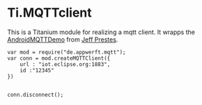 Ti.MQTTclient
=============

This is a Titanium module for realizing  a mqtt client. It wrapps the [AndroidMQTTDemo](https://github.com/jeffprestes/AndroidMQTTDemo) from [Jeff Prestes](https://github.com/jeffprestes).


~~~
var mod = require("de.appwerft.mqtt");
var conn = mod.createMQTTClient({
    url : "iot.eclipse.org:1883",
    id :"12345"
})


conn.disconnect();
~~~